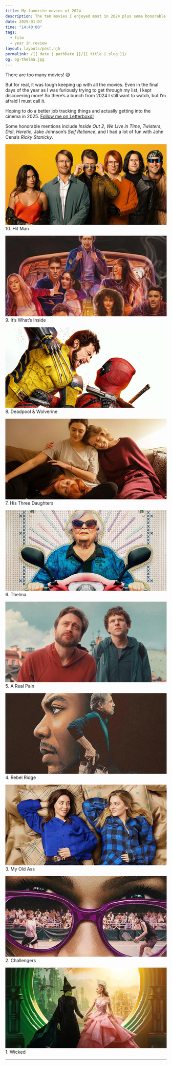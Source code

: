 ```yaml
---
title: My favorite movies of 2024
description: The ten movies I enjoyed most in 2024 plus some honorable mentions.
date: 2025-01-07
time: "14:40:00"
tags: 
  - film
  - year in review
layout: layouts/post.njk
permalink: /{{ date | pathDate }}/{{ title | slug }}/
og: og-thelma.jpg
---
```


There are too many movies! 😅

But for real, it was tough keeping up with all the movies. Even in the final days of the year as I was furiously trying to get through my list, I kept discovering more! So there’s a bunch from 2024 I still want to watch, but I’m afraid I must call it.

Hoping to do a better job tracking things and actually getting into the cinema in 2025. [Follow me on Letterboxd!](https://letterboxd.com/lynnfisher/)

Some honorable mentions include _Inside Out 2_, _We Live in Time_, _Twisters_, _Dìdi_, _Heretic_, Jake Johnson’s _Self Reliance_, and I had a lot of fun with John Cena’s _Ricky Stanicky_. 

![Adria Arjona in a satin dress looks at multiple Glen Powell’s in various disguises](/img/movie-2024-hitman.jpg) 10. Hit Man

![illustrated group of friends drawn in a suitcase](/img/movie-2024-its-whats-inside.jpg) 9. It’s What’s Inside

![Wolverine and Deadpool fighting](/img/movie-2024-deadpool-and-wolverine.jpg) 8. Deadpool &amp; Wolverine

![three women on the couch: Carrie Coon leans on Elizabeth Olsen’s shoulder who has Natasha Lyonne’s head in her lap](/img/movie-2024-his-three-daughters.jpg) 7. His Three Daughters

![June Squibb wearing sunglasses and riding on a scooter](/img/movie-2024-thelma.jpg) 6. Thelma

![Kieran Culkin and Jesse Eisenberg](/img/movie-2024-a-real-pain.jpg) 5. A Real Pain

![collage of Aaron Pierre’s profile with Don Johnson in the foreground pulling a gun from his belt](/img/movie-2024-rebel-ridge.jpg) 4. Rebel Ridge

![Aubrey Plaza and Maisy Stella looking at each other](/img/movie-2024-my-old-ass.jpg) 3. My Old Ass

![Mike Faist and Josh O’Connor reflected in Zendaya’s sunglasses](/img/movie-2024-challengers.jpg) 2. Challengers

![Cynthia Erivo and Ariana Grande as Elphaba and Galinda](/img/movie-2024-wicked.jpg) 1. Wicked

---
